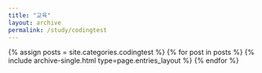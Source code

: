 ```yaml
---
title: "교육"
layout: archive
permalink: /study/codingtest
---
```



{% assign posts = site.categories.codingtest %}
{% for post in posts %} {% include archive-single.html type=page.entries_layout %} {% endfor %}